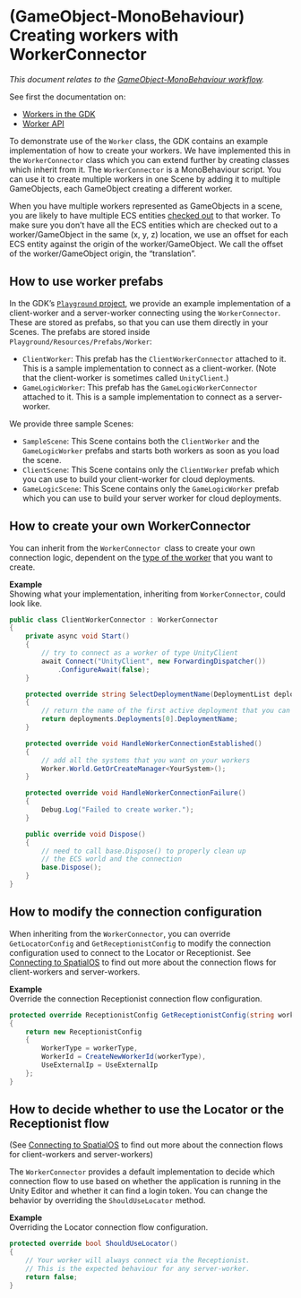 [//]: # (Doc of docs reference 15.1)

# (GameObject-MonoBehaviour) Creating workers with WorkerConnector
_This document relates to the [GameObject-MonoBehaviour workflow]({{urlRoot}}/content/intro-workflows-spatialos-entities)._

See first the documentation on:

* [Workers in the GDK]({{urlRoot}}/content/workers/workers-in-the-gdk)  
* [Worker API]({{urlRoot}}/content/workers/api-worker)

To demonstrate use of the `Worker` class, the GDK contains an example implementation
of how to create your workers. We have implemented this in
the `WorkerConnector` class which you can extend further by creating classes which inherit from it.
The `WorkerConnector` is a MonoBehaviour script. You can use it to create multiple workers
in one Scene by adding it to multiple GameObjects, each GameObject creating a different worker.

When you have multiple workers represented as GameObjects in a scene, you are likely to have multiple ECS entities [checked out]({{urlRoot}}/content/glossary#authority) to that worker. To make sure you don’t have all the ECS entities which are checked out to a worker/GameObject in the same (x, y, z) location, we use an offset for each ECS entity against the origin of the worker/GameObject.  We call the offset of the worker/GameObject origin, the “translation”.


## How to use worker prefabs

In the GDK’s [`Playground` project](https://github.com/spatialos/gdk-for-unity/tree/master/workers/unity/Assets/Playground), we provide
an example implementation of a client-worker and a server-worker connecting using the `WorkerConnector`.
These are stored as prefabs, so that you can use them directly in your Scenes.
The prefabs are stored inside `Playground/Resources/Prefabs/Worker`:

  * `ClientWorker`: This prefab has the `ClientWorkerConnector` attached to it. This is a sample implementation to connect as a client-worker. (Note that the client-worker is sometimes called `UnityClient`.)
  * `GameLogicWorker`: This prefab has the `GameLogicWorkerConnector` attached to it. This is a sample implementation to connect as a server-worker.

We provide three sample Scenes:

* `SampleScene`: This Scene contains both the `ClientWorker` and the `GameLogicWorker` prefabs and starts both workers as soon as you load the scene.
* `ClientScene`: This Scene contains only the `ClientWorker` prefab which you can use to build your client-worker for cloud deployments.
* `GameLogicScene`: This Scene contains only the `GameLogicWorker` prefab which you can use to build your server worker for cloud deployments.


## How to create your own WorkerConnector
You can inherit from the `WorkerConnector `class to create your own connection logic,
dependent on the [type of the worker]({{urlRoot}}/content/glossary#worker-types) that you want to create.

**Example**</br>
Showing what your implementation, inheriting from `WorkerConnector`, could look like.

```csharp
public class ClientWorkerConnector : WorkerConnector
{
	private async void Start()
	{
    	// try to connect as a worker of type UnityClient
    	await Connect("UnityClient", new ForwardingDispatcher())
        	.ConfigureAwait(false);
	}

	protected override string SelectDeploymentName(DeploymentList deployments)
	{
    	// return the name of the first active deployment that you can find
    	return deployments.Deployments[0].DeploymentName;
	}

	protected override void HandleWorkerConnectionEstablished()
	{
    	// add all the systems that you want on your workers
    	Worker.World.GetOrCreateManager<YourSystem>();
	}

	protected override void HandleWorkerConnectionFailure()
	{
    	Debug.Log("Failed to create worker.");
	}

	public override void Dispose()
	{
    	// need to call base.Dispose() to properly clean up
    	// the ECS world and the connection
    	base.Dispose();
	}
}
```

## How to modify the connection configuration

When inheriting from the `WorkerConnector`, you can override `GetLocatorConfig` and
`GetReceptionistConfig` to modify the connection configuration used to connect to the
Locator or Receptionist. See [Connecting to SpatialOS]({{urlRoot}}/content/connecting-to-spatialos) to find out more about the connection flows for client-workers and server-workers.

**Example** </br>
Override the connection Receptionist connection flow configuration.

```csharp
protected override ReceptionistConfig GetReceptionistConfig(string workerType)
{
	return new ReceptionistConfig
	{
    	WorkerType = workerType,
    	WorkerId = CreateNewWorkerId(workerType),
    	UseExternalIp = UseExternalIp
	};
}
```

## How to decide whether to use the Locator or the Receptionist flow
(See [Connecting to SpatialOS]({{urlRoot}}/content/connecting-to-spatialos) to find out more about the connection flows for client-workers and server-workers)

The `WorkerConnector` provides a default implementation to decide which connection
flow to use based on whether the application is running in the Unity Editor and whether it
can find a login token. You can change the behavior by overriding the `ShouldUseLocator` method.

**Example** </br>
Overriding the Locator connection flow configuration.

```csharp
protected override bool ShouldUseLocator()
{
	// Your worker will always connect via the Receptionist.
	// This is the expected behaviour for any server-worker.
	return false;
}
```
